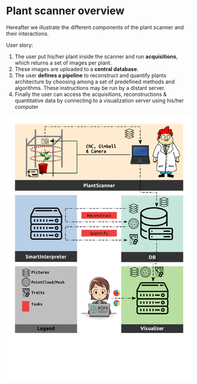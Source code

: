 Plant scanner overview
======================

Hereafter we illustrate the different components of the plant scanner and their interactions.

User story:

1. The user put his/her plant inside the scanner and run **acquisitions**, which returns a set of images per plant.
2. These images are uploaded to a **central database**.
3. The user **defines a pipeline** to reconstruct and quantify plants architecture by choosing among a set of predefined methods and algorithms. These instructions may be run by a distant server.
4. Finally the user can access the acquisitions, reconstructions & quantitative data by connecting to a visualization server using his/her computer

<img src="/images/intract_plan.png" alt="Plant scanner overview" width="800" />
